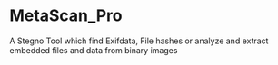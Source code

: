 # MetaScan_Pro
A Stegno Tool which find Exifdata, File hashes or analyze and extract embedded files and data from binary images
